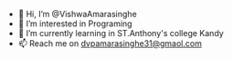 - 👋 Hi, I’m @VishwaAmarasinghe
- 👀 I’m interested in Programing
- 🌱 I’m currently learning in ST.Anthony's college Kandy
- 📫 Reach me on dvpamarasinghe31@gmaol.com

<!---
VishwaAmarasinghe/VishwaAmarasinghe is a ✨ special ✨ repository because its `README.md` (this file) appears on your GitHub profile.
You can click the Preview link to take a look at your changes.
--->
